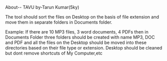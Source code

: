 About-- TAVU
by-Tarun Kumar(5ky)

The tool should sort the files on Desktop on the basis of file extension and move them in
separate folders in Documents folder.

Example: If there are 10 MP3 files, 3 word documents, 4 PDFs then in Documents Folder three
folders should be created with name MP3, DOC and PDF and all the files on the Desktop should
be moved into these directories based on their file type or extension. Desktop should be cleaned
but dont remove shortcuts of My Computer,etc